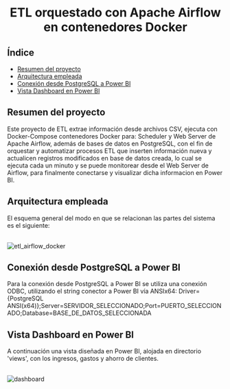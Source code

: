 <h1 align="center"> ETL orquestado con Apache Airflow en contenedores Docker </h1>

## Índice

- [Resumen del proyecto](#Resumen-del-proyecto)
- [Arquitectura empleada](#Arquitectura-empleada)
- [Conexión desde PostgreSQL a Power BI](#Conexión-desde-PostgreSQL-a-Power-BI)
- [Vista Dashboard en Power BI](#Vista-Dashboard-en-Power-BI)

## Resumen del proyecto
Este proyecto de ETL extrae información desde archivos CSV, ejecuta con Docker-Compose contenedores Docker para: Scheduler y Web Server de Apache Airflow, además de bases de datos en PostgreSQL, con el fin de orquestar y automatizar procesos ETL que inserten información nueva y actualicen registros modificados en base de datos creada, lo cual se ejecuta cada un minuto y se puede monitorear desde el Web Server de Airflow, para finalmente conectarse y visualizar dicha informacion en Power BI.

## Arquitectura empleada
El esquema general del modo en que se relacionan las partes del sistema es el siguiente:
<br/><br/>

![etl_airflow_docker](https://github.com/Cris-Neumann/Codigo_abierto/assets/99703152/b3704d19-69b4-4fa5-9b36-19aefb65691c)

## Conexión desde PostgreSQL a Power BI
Para la conexión desde PostgreSQL a Power BI se utiliza una conexión ODBC, utilizando el string conector a Power BI vía ANSIx64: Driver={PostgreSQL ANSI(x64)};Server=SERVIDOR_SELECCIONADO;Port=PUERTO_SELECCIONADO;Database=BASE_DE_DATOS_SELECCIONADA

## Vista Dashboard en Power BI
A continuación una vista diseñada en Power BI, alojada en directorio 'views', con los ingresos, gastos y ahorro de clientes.
<br/><br/>

![dashboard](https://github.com/Cris-Neumann/Codigo_abierto/assets/99703152/c7fc134b-a430-437d-854a-6350267c4245)
